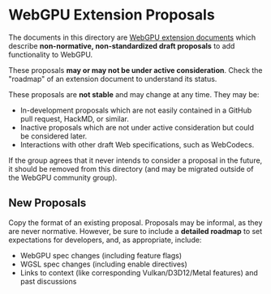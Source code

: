 # WebGPU Extension Proposals

The documents in this directory are
[WebGPU extension documents](https://gpuweb.github.io/gpuweb/#extension-documents)
which describe **non-normative, non-standardized draft proposals** to add functionality to WebGPU.

These proposals **may or may not be under active consideration**.
Check the "roadmap" of an extension document to understand its status.

These proposals are **not stable** and may change at any time. They may be:

- In-development proposals which are not easily contained in a GitHub pull request, HackMD, or similar.
- Inactive proposals which are not under active consideration but could be considered later.
- Interactions with other draft Web specifications, such as WebCodecs.

If the group agrees that it never intends to consider a proposal in the future, it should be
removed from this directory (and may be migrated outside of the WebGPU community group).

## New Proposals

Copy the format of an existing proposal. Proposals may be informal, as they are never normative.
However, be sure to include a **detailed roadmap** to set expectations for developers, and, as
appropriate, include:

- WebGPU spec changes (including feature flags)
- WGSL spec changes (including enable directives)
- Links to context (like corresponding Vulkan/D3D12/Metal features) and past discussions
